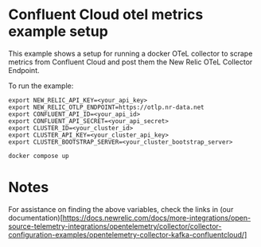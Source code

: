 # Confluent Cloud otel metrics example setup

This example shows a setup for running a docker OTeL collector to scrape metrics from Confluent Cloud and post them the New Relic OTeL Collector Endpoint.


To run the example:

```shell
export NEW_RELIC_API_KEY=<your_api_key>
export NEW_RELIC_OTLP_ENDPOINT=https://otlp.nr-data.net
export CONFLUENT_API_ID=<your_api_id>
export CONFLUENT_API_SECRET=<your_api_secret>
export CLUSTER_ID=<your_cluster_id>
export CLUSTER_API_KEY=<your_cluster_api_key>
export CLUSTER_BOOTSTRAP_SERVER=<your_cluster_bootstrap_server>

docker compose up
```

# Notes

 For assistance on finding the above variables, check the links in (our documentation)[https://docs.newrelic.com/docs/more-integrations/open-source-telemetry-integrations/opentelemetry/collector/collector-configuration-examples/opentelemetry-collector-kafka-confluentcloud/]

